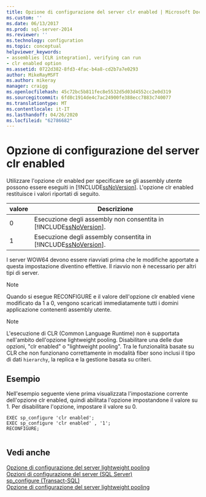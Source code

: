 ```yaml
---
title: Opzione di configurazione del server clr enabled | Microsoft Docs
ms.custom: ''
ms.date: 06/13/2017
ms.prod: sql-server-2014
ms.reviewer: ''
ms.technology: configuration
ms.topic: conceptual
helpviewer_keywords:
- assemblies [CLR integration], verifying can run
- clr enabled option
ms.assetid: 0722d382-8fd3-4fac-b4a8-cd2b7a7e0293
author: MikeRayMSFT
ms.author: mikeray
manager: craigg
ms.openlocfilehash: 45c72bc5b811fec8e5532d5d03d4552cc2e0d319
ms.sourcegitcommit: 6fd8c1914de4c7ac24900fe388ecc7883c740077
ms.translationtype: MT
ms.contentlocale: it-IT
ms.lasthandoff: 04/26/2020
ms.locfileid: "62786682"
---
```

# <a name="clr-enabled-server-configuration-option"></a>Opzione di configurazione del server clr enabled
  Utilizzare l'opzione clr enabled per specificare se gli assembly utente possono essere eseguiti in [!INCLUDE[ssNoVersion](../../includes/ssnoversion-md.md)]. L'opzione clr enabled restituisce i valori riportati di seguito.  
  
|valore|Descrizione|  
|-----------|-----------------|  
|0|Esecuzione degli assembly non consentita in [!INCLUDE[ssNoVersion](../../includes/ssnoversion-md.md)].|  
|1|Esecuzione degli assembly consentita in [!INCLUDE[ssNoVersion](../../includes/ssnoversion-md.md)].|  
  
 I server WOW64 devono essere riavviati prima che le modifiche apportate a questa impostazione diventino effettive. Il riavvio non è necessario per altri tipi di server.  
  
> [!NOTE]  
>  Quando si esegue RECONFIGURE e il valore dell'opzione clr enabled viene modificato da 1 a 0, vengono scaricati immediatamente tutti i domini applicazione contenenti assembly utente.  
  
> [!NOTE]  
>  L'esecuzione di CLR (Common Language Runtime) non è supportata nell'ambito dell'opzione lightweight pooling. Disabilitare una delle due opzioni, "clr enabled" o "lightweight pooling". Tra le funzionalità basate su CLR che non funzionano correttamente in modalità fiber sono inclusi il tipo di dati `hierarchy`, la replica e la gestione basata su criteri.  
  
## <a name="example"></a>Esempio  
 Nell'esempio seguente viene prima visualizzata l'impostazione corrente dell'opzione clr enabled, quindi abilitata l'opzione impostandone il valore su 1. Per disabilitare l'opzione, impostare il valore su 0.  
  
```  
EXEC sp_configure 'clr enabled';  
EXEC sp_configure 'clr enabled' , '1';  
RECONFIGURE;  
  
```  
  
## <a name="see-also"></a>Vedi anche  
 [Opzione di configurazione del server lightweight pooling](lightweight-pooling-server-configuration-option.md)   
 [Opzioni di configurazione del server &#40;SQL Server&#41;](server-configuration-options-sql-server.md)   
 [sp_configure &#40;Transact-SQL&#41;](/sql/relational-databases/system-stored-procedures/sp-configure-transact-sql)   
 [Opzione di configurazione del server lightweight pooling](lightweight-pooling-server-configuration-option.md)  
  
  
